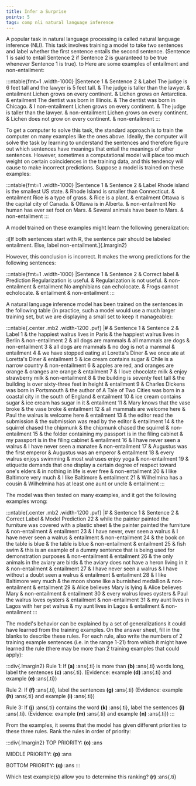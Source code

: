 ```yaml
---
title: Infer a Surprise
points: 5
tags: comp nli natural language inference
---
```


A popular task in natural language processing is called natural language inference (NLI). This task involves
training a model to take two sentences and label whether the first sentence entails the second sentence.
(Sentence 1 is said to entail Sentence 2 if Sentence 2 is guaranteed to be true whenever Sentence 1 is true). to
Here are some examples of entailment and non-entailment:

:::ntable{fmt=1 .width-1000}
|Sentence 1 & Sentence 2 & Label
The judge is 6 feet tall and the lawyer is 5 feet tall. & The judge is taller than the lawyer. & entailment
Lichen grows on every continent. & Lichen grows on Antarctica. & entailment
The dentist was born in Illinois. & The dentist was born in Chicago. & I non-entailment
Lichen grows on every continent. & The judge is taller than the lawyer. & non-entailment
Lichen grows on every continent. & Lichen does not grow on every continent. & non-entailment
:::

To get a computer to solve this task, the standard approach is to train the computer on many examples like
the ones above. Ideally, the computer will solve the task by learning to understand the sentences and therefore figure out which sentences have meanings that entail the meanings of other sentences. However, sometimes a computational model will place too much weight on certain coincidences in the training data, and this
tendency will cause
to make incorrect predictions. Suppose a model is trained on these examples:

:::ntable{fmt=1 .width-1000}
|Sentence 1 & Sentence 2 & Label
Rhode island is the smallest US state. & Rhode Island is smaller than Connecticut. & entailment
Rice is a type of grass. & Rice is a plant. & entailment
Ottawa is the capital city of Canada. & Ottawa is in Alberta. & non-entailment
No human has ever set foot on Mars. & Several animals have been to Mars. & non-entailment
:::

A model trained on these examples might learn the following generalization:


:i[If both sentences start with R, the sentence pair should be labeled entailment. Else, label non-entailment.]{.lmargin2}

However, this conclusion is incorrect. It makes the wrong predictions for the following sentences:

:::ntable{fmt=1 .width-1000}
|Sentence 1 & Sentence 2 & Correct label & Prediction
Regularization is useful. & Regularization is not useful. & non-entailment & entailment
No amphibians can echolocate. & Frogs cannot echolocate. & entailment & non-entailment
:::

A natural language inference model has been trained on the sentences in the following table (in practice,
such a model would use a much larger training set, but we are displaying a small set to keep it manageable):

:::ntable{.center .mb2 .width-1200 .pvf}
|# & Sentence 1 & Sentence 2 & Label
1 & the happiest walrus lives in Paris & the happiest walrus lives in Berlin & non-entailment
2 & all dogs are mammals & all mammals are dogs & non-entailment
3 & all dogs are mammals & no dog is not a mammal & entailment
4 & we have stopped eating at Loretta's Diner & we once ate at Loretta's Diner & entailment
5 & ice cream contains sugar & Chile is a narrow country & non-entailment
6 & apples are red, and oranges are orange & oranges are orange & entailment
7 & I love chocolate milk & enjoy strawberry milk & non-entailment
8 & the building is seventy feet tall & the building is over sixty-three feet in height & entailment
9 & Charles Dickens was born in Portsmouth &  the author of A Tale of Two Cities was born in a coastal city in the south of England & entailment
10 & ice cream contains sugar & ice cream has sugar in it & entailment
11 & Mary knows that the vase broke & the vase broke & entailment
12 & all mammals are welcome here & Paul the walrus is welcome here & entailment
13 & the editor read the submission & the submission was read by the editor & entailment
14 & the squirrel chased the chipmunk & the chipmunk chased the squirrel & non-entailment
15 & the folder containing my passport is in the filing cabinet & my passport is in the filing cabinet & entailment
16 & I have never seen a walrus & I have never seen a manatee & non-entailment
17 & Augustus was the first emperor & Augustus was an emperor & entailment
18 & every walrus enjoys swimming & most walruses enjoy yoga & non-entailment
19 & etiquette demands that one display a certain degree of respect toward one's elders & in nothing in life is ever free & non-entailment 
20 & I like Baltimore very much & I like Baltimore & entailment
21 & Wilhelmina has a cousin & Wilhelmina has at least one aunt or uncle & entailment
:::

The model was then tested on many examples, and it got the following examples wrong:

:::ntable{.center .mb2 .width-1200 .pvf}
|# & Sentence 1 & Sentence 2 & Correct Label & Model Prediction
22 & while the painter painted the furniture was covered with a plastic sheet & the painter painted the furniture & non-entailment & entailment
23 & I have never, ever seen a walrus & I have never seen a walrus & entailment & non-entailment
24 & the book on the table is blue & the table is blue & non-entailment & entailment
25 & fish swim & this is an example of a dummy sentence that is being used for demonstration purposes & non-entailment & entailment
26 & the only animals in the aviary are birds & the aviary does not have a heron living in it & non-entailment & entailment
27 & I have never seen a walrus & I have without a doubt seen a walrus & entailment & entailment
28 & I like Baltimore very much & the moon shone like a burnished medallion & non-entailment & entailment
29 & Alice believes Mary is lying & Alice believes Mary & non-entailment & entailment
30 & every walrus loves oysters & Paul the walrus loves oysters & entailment & non-entailment
31 & my aunt lives in Lagos with her pet walrus & my aunt lives in Lagos & entailment & non-entailment
:::

The model's behavior can be explained by a set of generalizations it could have learned from the training examples. On the answer sheet, fill in the blanks to describe these rules. For each rule, also write the numbers
of 2 training example sentences (i.e. in the range 1-21) from which it might have learned the rule (there may
be more than 2 training examples that could apply):

:::div{.lmargin2}
Rule 1: If **(a)** :ans{.ti} is more than **(b)** :ans{.ti} words long, label the sentences **(c)** :ans{.ti}. (Evidence: example **(d)** :ans{.ti} and example **(e)** :ans{.ti})

Rule 2: If **(f)** :ans{.ti}, label the sentences **(g)** :ans{.ti} (Evidence: example **(h)** :ans{.ti} and example **(i)** :ans{.ti})

Rule 3: If **(j)** :ans{.ti} contains the word **(k)** :ans{.ti}, label the sentences **(i)** :ans{.ti}. (Evidence: example **(m)** :ans{.ti} and example **(n)** :ans{.ti})
:::

From the examples, it seems that the model has given different priorities to these three rules. Rank the rules
in order of priority:

:::div{.lmargin2}
TOP PRIORITY: **(o)** :ans

MIDDLE PRIORITY: **(p)** :ans

BOTTOM PRIORITY: **(q)** :ans
:::

Which test example(s) allow you to determine this ranking? **(r)** :ans{.ti}